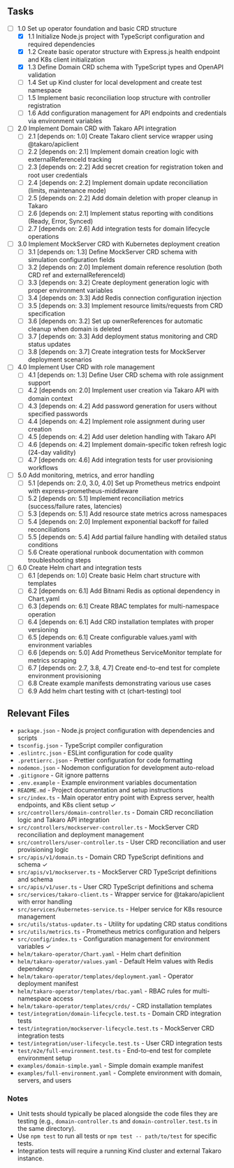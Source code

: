 ## Tasks

- [ ] 1.0 Set up operator foundation and basic CRD structure
  - [x] 1.1 Initialize Node.js project with TypeScript configuration and required dependencies
  - [x] 1.2 Create basic operator structure with Express.js health endpoint and K8s client initialization
  - [x] 1.3 Define Domain CRD schema with TypeScript types and OpenAPI validation
  - [ ] 1.4 Set up Kind cluster for local development and create test namespace
  - [ ] 1.5 Implement basic reconciliation loop structure with controller registration
  - [ ] 1.6 Add configuration management for API endpoints and credentials via environment variables

- [ ] 2.0 Implement Domain CRD with Takaro API integration
  - [ ] 2.1 [depends on: 1.0] Create Takaro client service wrapper using @takaro/apiclient
  - [ ] 2.2 [depends on: 2.1] Implement domain creation logic with externalReferenceId tracking
  - [ ] 2.3 [depends on: 2.2] Add secret creation for registration token and root user credentials
  - [ ] 2.4 [depends on: 2.2] Implement domain update reconciliation (limits, maintenance mode)
  - [ ] 2.5 [depends on: 2.2] Add domain deletion with proper cleanup in Takaro
  - [ ] 2.6 [depends on: 2.1] Implement status reporting with conditions (Ready, Error, Synced)
  - [ ] 2.7 [depends on: 2.6] Add integration tests for domain lifecycle operations

- [ ] 3.0 Implement MockServer CRD with Kubernetes deployment creation
  - [ ] 3.1 [depends on: 1.3] Define MockServer CRD schema with simulation configuration fields
  - [ ] 3.2 [depends on: 2.0] Implement domain reference resolution (both CRD ref and externalReferenceId)
  - [ ] 3.3 [depends on: 3.2] Create deployment generation logic with proper environment variables
  - [ ] 3.4 [depends on: 3.3] Add Redis connection configuration injection
  - [ ] 3.5 [depends on: 3.3] Implement resource limits/requests from CRD specification
  - [ ] 3.6 [depends on: 3.2] Set up ownerReferences for automatic cleanup when domain is deleted
  - [ ] 3.7 [depends on: 3.3] Add deployment status monitoring and CRD status updates
  - [ ] 3.8 [depends on: 3.7] Create integration tests for MockServer deployment scenarios

- [ ] 4.0 Implement User CRD with role management
  - [ ] 4.1 [depends on: 1.3] Define User CRD schema with role assignment support
  - [ ] 4.2 [depends on: 2.0] Implement user creation via Takaro API with domain context
  - [ ] 4.3 [depends on: 4.2] Add password generation for users without specified passwords
  - [ ] 4.4 [depends on: 4.2] Implement role assignment during user creation
  - [ ] 4.5 [depends on: 4.2] Add user deletion handling with Takaro API
  - [ ] 4.6 [depends on: 4.2] Implement domain-specific token refresh logic (24-day validity)
  - [ ] 4.7 [depends on: 4.6] Add integration tests for user provisioning workflows

- [ ] 5.0 Add monitoring, metrics, and error handling
  - [ ] 5.1 [depends on: 2.0, 3.0, 4.0] Set up Prometheus metrics endpoint with express-prometheus-middleware
  - [ ] 5.2 [depends on: 5.1] Implement reconciliation metrics (success/failure rates, latencies)
  - [ ] 5.3 [depends on: 5.1] Add resource state metrics across namespaces
  - [ ] 5.4 [depends on: 2.0] Implement exponential backoff for failed reconciliations
  - [ ] 5.5 [depends on: 5.4] Add partial failure handling with detailed status conditions
  - [ ] 5.6 Create operational runbook documentation with common troubleshooting steps

- [ ] 6.0 Create Helm chart and integration tests
  - [ ] 6.1 [depends on: 1.0] Create basic Helm chart structure with templates
  - [ ] 6.2 [depends on: 6.1] Add Bitnami Redis as optional dependency in Chart.yaml
  - [ ] 6.3 [depends on: 6.1] Create RBAC templates for multi-namespace operation
  - [ ] 6.4 [depends on: 6.1] Add CRD installation templates with proper versioning
  - [ ] 6.5 [depends on: 6.1] Create configurable values.yaml with environment variables
  - [ ] 6.6 [depends on: 5.0] Add Prometheus ServiceMonitor template for metrics scraping
  - [ ] 6.7 [depends on: 2.7, 3.8, 4.7] Create end-to-end test for complete environment provisioning
  - [ ] 6.8 Create example manifests demonstrating various use cases
  - [ ] 6.9 Add helm chart testing with ct (chart-testing) tool

## Relevant Files

- `package.json` - Node.js project configuration with dependencies and scripts
- `tsconfig.json` - TypeScript compiler configuration
- `.eslintrc.json` - ESLint configuration for code quality
- `.prettierrc.json` - Prettier configuration for code formatting
- `nodemon.json` - Nodemon configuration for development auto-reload
- `.gitignore` - Git ignore patterns
- `.env.example` - Example environment variables documentation
- `README.md` - Project documentation and setup instructions
- `src/index.ts` - Main operator entry point with Express server, health endpoints, and K8s client setup ✓
- `src/controllers/domain-controller.ts` - Domain CRD reconciliation logic and Takaro API integration
- `src/controllers/mockserver-controller.ts` - MockServer CRD reconciliation and deployment management
- `src/controllers/user-controller.ts` - User CRD reconciliation and user provisioning logic
- `src/apis/v1/domain.ts` - Domain CRD TypeScript definitions and schema ✓
- `src/apis/v1/mockserver.ts` - MockServer CRD TypeScript definitions and schema
- `src/apis/v1/user.ts` - User CRD TypeScript definitions and schema
- `src/services/takaro-client.ts` - Wrapper service for @takaro/apiclient with error handling
- `src/services/kubernetes-service.ts` - Helper service for K8s resource management
- `src/utils/status-updater.ts` - Utility for updating CRD status conditions
- `src/utils/metrics.ts` - Prometheus metrics configuration and helpers
- `src/config/index.ts` - Configuration management for environment variables ✓
- `helm/takaro-operator/Chart.yaml` - Helm chart definition
- `helm/takaro-operator/values.yaml` - Default Helm values with Redis dependency
- `helm/takaro-operator/templates/deployment.yaml` - Operator deployment manifest
- `helm/takaro-operator/templates/rbac.yaml` - RBAC rules for multi-namespace access
- `helm/takaro-operator/templates/crds/` - CRD installation templates
- `test/integration/domain-lifecycle.test.ts` - Domain CRD integration tests
- `test/integration/mockserver-lifecycle.test.ts` - MockServer CRD integration tests
- `test/integration/user-lifecycle.test.ts` - User CRD integration tests
- `test/e2e/full-environment.test.ts` - End-to-end test for complete environment setup
- `examples/domain-simple.yaml` - Simple domain example manifest
- `examples/full-environment.yaml` - Complete environment with domain, servers, and users

### Notes

- Unit tests should typically be placed alongside the code files they are testing (e.g., `domain-controller.ts` and `domain-controller.test.ts` in the same directory).
- Use `npm test` to run all tests or `npm test -- path/to/test` for specific tests.
- Integration tests will require a running Kind cluster and external Takaro instance.